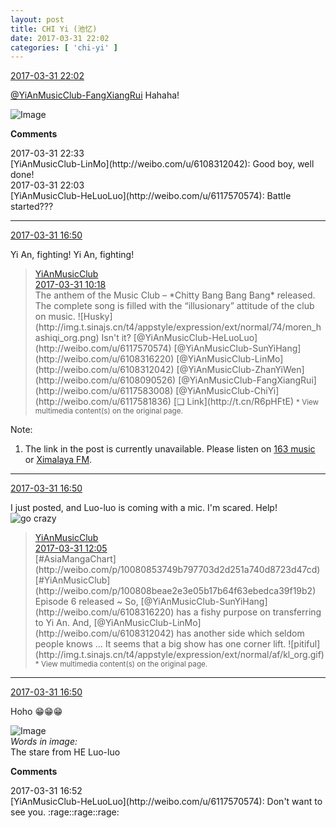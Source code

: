 ```yaml
---
layout: post
title: CHI Yi (池忆)
date: 2017-03-31 22:02
categories: [ 'chi-yi' ]
---
```


<div class="weibo-info">
  <a href="http://weibo.com/6117581836/EClQckxu4">2017-03-31 22:02</a>
</div>

[@YiAnMusicClub-FangXiangRui](http://weibo.com/u/6117583008) Hahaha!

<!-- more -->

![Image](http://wx4.sinaimg.cn/mw690/006G0KuMgy1fe6deti1cnj30jn0j5wsh.jpg)

**Comments**

<div class="weibo-info">2017-03-31 22:33</div>
[YiAnMusicClub-LinMo](http://weibo.com/u/6108312042): Good boy, well done!

<div class="weibo-info">2017-03-31 22:03</div>
[YiAnMusicClub-HeLuoLuo](http://weibo.com/u/6117570574): Battle started???

---

<div class="weibo-info">
  <a href="http://weibo.com/6117581836/EClQckxu4">2017-03-31 16:50</a>
</div>

Yi An, fighting! Yi An, fighting!

> <div class="weibo-post-name">
>   <a href="http://weibo.com/u/6094546964">YiAnMusicClub</a>
> </div>
> <div class="weibo-info">
>   <a href="http://weibo.com/6094546964/ECjh219pP">2017-03-31 10:18</a>
> </div>
> The anthem of the Music Club – *Chitty Bang Bang Bang* released. The complete song is filled with the “illusionary” attitude of the club on music. ![Husky](http://img.t.sinajs.cn/t4/appstyle/expression/ext/normal/74/moren_hashiqi_org.png) Isn't it? [@YiAnMusicClub-HeLuoLuo](http://weibo.com/u/6117570574) [@YiAnMusicClub-SunYiHang](http://weibo.com/u/6108316220) [@YiAnMusicClub-LinMo](http://weibo.com/u/6108312042) [@YiAnMusicClub-ZhanYiWen](http://weibo.com/u/6108090526) [@YiAnMusicClub-FangXiangRui](http://weibo.com/u/6117583008) [@YiAnMusicClub-ChiYi](http://weibo.com/u/6117581836) [❏ Link](http://t.cn/R6pHFtE)  
> <small>* View multimedia content(s) on the original page.</small>

Note:
1. The link in the post is currently unavailable. Please listen on [163 music](http://music.163.com/#/song?id=469073322) or [Ximalaya FM](http://www.ximalaya.com/78339006/album/7540322).

---

<div class="weibo-info">
  <a href="http://weibo.com/6117581836/EClQckxu4">2017-03-31 16:50</a>
</div>

I just posted, and Luo-luo is coming with a mic. I'm scared. Help! ![go crazy](http://img.t.sinajs.cn/t4/appstyle/expression/ext/normal/62/crazya_org.gif)

> <div class="weibo-post-name">
>   <a href="http://weibo.com/u/6094546964">YiAnMusicClub</a>
> </div>
> <div class="weibo-info">
>   <a href="http://weibo.com/6094546964/ECjYdeuI1">2017-03-31 12:05</a>
> </div>
> [#AsiaMangaChart](http://weibo.com/p/10080853749b797703d2d251a740d8723d47cd) [#YiAnMusicClub](http://weibo.com/p/100808beae2e3e05b17b64f63ebedca39f19b2) Episode 6 released ~ So, [@YiAnMusicClub-SunYiHang](http://weibo.com/u/6108316220) has a fishy purpose on transferring to Yi An. And, [@YiAnMusicClub-LinMo](http://weibo.com/u/6108312042) has another side which seldom people knows … It seems that a big show has one corner lift. ![pitiful](http://img.t.sinajs.cn/t4/appstyle/expression/ext/normal/af/kl_org.gif)  
> <small>* View multimedia content(s) on the original page.</small>

---

<div class="weibo-info">
  <a href="http://weibo.com/6117581836/EClQckxu4">2017-03-31 16:50</a>
</div>

Hoho :grin::grin::grin:

![Image](http://wx2.sinaimg.cn/mw690/006G0KuMgy1fe64e51aswj309p09pweo.jpg)  
*Words in image:*  
The stare from HE Luo-luo

**Comments**

<div class="weibo-info">2017-03-31 16:52</div>
[YiAnMusicClub-HeLuoLuo](http://weibo.com/u/6117570574): Don't want to see you. :rage::rage::rage:
